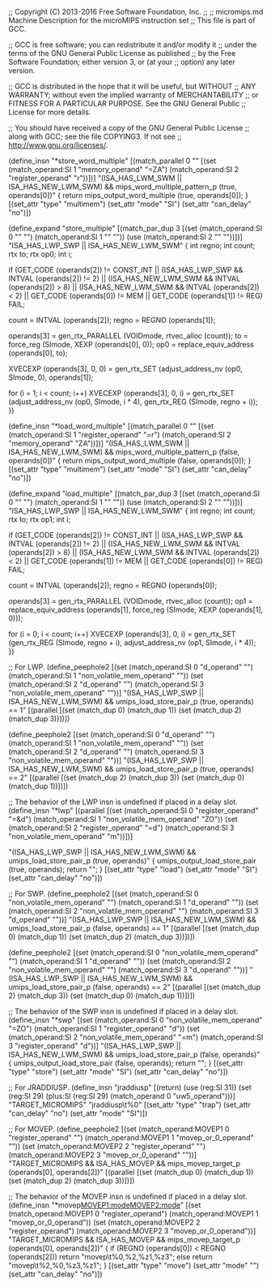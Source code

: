 ;; Copyright (C) 2013-2016 Free Software Foundation, Inc.
;;
;; micromips.md   Machine Description for the microMIPS instruction set
;; This file is part of GCC.

;; GCC is free software; you can redistribute it and/or modify it
;; under the terms of the GNU General Public License as published
;; by the Free Software Foundation; either version 3, or (at your
;; option) any later version.

;; GCC is distributed in the hope that it will be useful, but WITHOUT
;; ANY WARRANTY; without even the implied warranty of MERCHANTABILITY
;; or FITNESS FOR A PARTICULAR PURPOSE.  See the GNU General Public
;; License for more details.

;; You should have received a copy of the GNU General Public License
;; along with GCC; see the file COPYING3.  If not see
;; <http://www.gnu.org/licenses/>.

(define_insn "*store_word_multiple"
  [(match_parallel 0 ""
       [(set (match_operand:SI 1 "memory_operand" "=ZA")
	     (match_operand:SI 2 "register_operand" "r"))])]
  "(ISA_HAS_LWM_SWM || ISA_HAS_NEW_LWM_SWM)
   && mips_word_multiple_pattern_p (true, operands[0])"
  { return mips_output_word_multiple (true, operands[0]); }
  [(set_attr "type" "multimem")
   (set_attr "mode" "SI")
   (set_attr "can_delay" "no")])

(define_expand "store_multiple"
  [(match_par_dup 3 [(set (match_operand:SI 0 "" "")
			  (match_operand:SI 1 "" ""))
		     (use (match_operand:SI 2 "" ""))])]
  "ISA_HAS_LWP_SWP || ISA_HAS_NEW_LWM_SWM"
{
  int regno;
  int count;
  rtx to;
  rtx op0;
  int i;

  if (GET_CODE (operands[2]) != CONST_INT
      || (ISA_HAS_LWP_SWP && INTVAL (operands[2]) != 2)
      || (ISA_HAS_NEW_LWM_SWM && INTVAL (operands[2]) > 8)
      || (ISA_HAS_NEW_LWM_SWM && INTVAL (operands[2]) < 2)
      || GET_CODE (operands[0]) != MEM
      || GET_CODE (operands[1]) != REG)
    FAIL;

  count = INTVAL (operands[2]);
  regno = REGNO (operands[1]);

  operands[3] = gen_rtx_PARALLEL (VOIDmode, rtvec_alloc (count));
  to = force_reg (SImode, XEXP (operands[0], 0));
  op0 = replace_equiv_address (operands[0], to);

  XVECEXP (operands[3], 0, 0)
    = gen_rtx_SET (adjust_address_nv (op0, SImode, 0), operands[1]);

  for (i = 1; i < count; i++)
    XVECEXP (operands[3], 0, i)
      = gen_rtx_SET (adjust_address_nv (op0, SImode, i * 4),
		     gen_rtx_REG (SImode, regno + i));
})

(define_insn "*load_word_multiple"
  [(match_parallel 0 ""
       [(set (match_operand:SI 1 "register_operand" "=r")
	     (match_operand:SI 2 "memory_operand" "ZA"))])]
  "(ISA_HAS_LWM_SWM || ISA_HAS_NEW_LWM_SWM)
   && mips_word_multiple_pattern_p (false, operands[0])"
  { return mips_output_word_multiple (false, operands[0]); }
  [(set_attr "type" "multimem")
   (set_attr "mode" "SI")
   (set_attr "can_delay" "no")])

(define_expand "load_multiple"
  [(match_par_dup 3 [(set (match_operand:SI 0 "" "")
			  (match_operand:SI 1 "" ""))
		     (use (match_operand:SI 2 "" ""))])]
  "ISA_HAS_LWP_SWP || ISA_HAS_NEW_LWM_SWM"
{
  int regno;
  int count;
  rtx to;
  rtx op1;
  int i;

  if (GET_CODE (operands[2]) != CONST_INT
      || (ISA_HAS_LWP_SWP && INTVAL (operands[2]) != 2)
      || (ISA_HAS_NEW_LWM_SWM && INTVAL (operands[2]) > 8)
      || (ISA_HAS_NEW_LWM_SWM && INTVAL (operands[2]) < 2)
      || GET_CODE (operands[1]) != MEM
      || GET_CODE (operands[0]) != REG)
    FAIL;

  count = INTVAL (operands[2]);
  regno = REGNO (operands[0]);

  operands[3] = gen_rtx_PARALLEL (VOIDmode, rtvec_alloc (count));
  op1 = replace_equiv_address (operands[1],
			       force_reg (SImode, XEXP (operands[1], 0)));

  for (i = 0; i < count; i++)
    XVECEXP (operands[3], 0, i)
      = gen_rtx_SET (gen_rtx_REG (SImode, regno + i),
		     adjust_address_nv (op1, SImode, i * 4));
})

;; For LWP.
(define_peephole2
  [(set (match_operand:SI 0 "d_operand" "")
        (match_operand:SI 1 "non_volatile_mem_operand" ""))
   (set (match_operand:SI 2 "d_operand" "")
        (match_operand:SI 3 "non_volatile_mem_operand" ""))]
  "(ISA_HAS_LWP_SWP || ISA_HAS_NEW_LWM_SWM)
   && umips_load_store_pair_p (true, operands) == 1"
  [(parallel [(set (match_dup 0) (match_dup 1))
              (set (match_dup 2) (match_dup 3))])])

(define_peephole2
  [(set (match_operand:SI 0 "d_operand" "")
	(match_operand:SI 1 "non_volatile_mem_operand" ""))
   (set (match_operand:SI 2 "d_operand" "")
	(match_operand:SI 3 "non_volatile_mem_operand" ""))]
  "(ISA_HAS_LWP_SWP || ISA_HAS_NEW_LWM_SWM)
   && umips_load_store_pair_p (true, operands) == 2"
  [(parallel [(set (match_dup 2) (match_dup 3))
	      (set (match_dup 0) (match_dup 1))])])

;; The behavior of the LWP insn is undefined if placed in a delay slot.
(define_insn "*lwp"
  [(parallel [(set (match_operand:SI 0 "register_operand" "=&d")
		   (match_operand:SI 1 "non_volatile_mem_operand" "ZO"))
	      (set (match_operand:SI 2 "register_operand" "=d")
		   (match_operand:SI 3 "non_volatile_mem_operand" "m"))])]

  "(ISA_HAS_LWP_SWP || ISA_HAS_NEW_LWM_SWM)
   && umips_load_store_pair_p (true, operands)"
{
  umips_output_load_store_pair (true, operands);
  return "";
}
  [(set_attr "type" "load")
   (set_attr "mode" "SI")
   (set_attr "can_delay" "no")])

;; For SWP.
(define_peephole2
  [(set (match_operand:SI 0 "non_volatile_mem_operand" "")
        (match_operand:SI 1 "d_operand" ""))
   (set (match_operand:SI 2 "non_volatile_mem_operand" "")
        (match_operand:SI 3 "d_operand" ""))]
  "(ISA_HAS_LWP_SWP || ISA_HAS_NEW_LWM_SWM)
   && umips_load_store_pair_p (false, operands) == 1"
  [(parallel [(set (match_dup 0) (match_dup 1))
              (set (match_dup 2) (match_dup 3))])])

(define_peephole2
  [(set (match_operand:SI 0 "non_volatile_mem_operand" "")
	(match_operand:SI 1 "d_operand" ""))
   (set (match_operand:SI 2 "non_volatile_mem_operand" "")
	(match_operand:SI 3 "d_operand" ""))]
  "(ISA_HAS_LWP_SWP || ISA_HAS_NEW_LWM_SWM)
   && umips_load_store_pair_p (false, operands) == 2"
  [(parallel [(set (match_dup 2) (match_dup 3))
	      (set (match_dup 0) (match_dup 1))])])

;; The behavior of the SWP insn is undefined if placed in a delay slot.
(define_insn "*swp"
  [(set (match_operand:SI 0 "non_volatile_mem_operand" "=ZO")
	(match_operand:SI 1 "register_operand" "d"))
   (set (match_operand:SI 2 "non_volatile_mem_operand" "=m")
	(match_operand:SI 3 "register_operand" "d"))]
  "(ISA_HAS_LWP_SWP || ISA_HAS_NEW_LWM_SWM)
   && umips_load_store_pair_p (false, operands)"
{
  umips_output_load_store_pair (false, operands);
  return "";
}
  [(set_attr "type" "store")
   (set_attr "mode" "SI")
   (set_attr "can_delay" "no")])

;; For JRADDIUSP.
(define_insn "jraddiusp"
  [(return)
   (use (reg:SI 31))
   (set (reg:SI 29)
	(plus:SI (reg:SI 29)
		 (match_operand 0 "uw5_operand")))]
  "TARGET_MICROMIPS"
  "jraddiusp\t%0"
  [(set_attr "type"	"trap")
   (set_attr "can_delay" "no")
   (set_attr "mode"	"SI")])

;; For MOVEP.
(define_peephole2
  [(set (match_operand:MOVEP1 0 "register_operand" "")
        (match_operand:MOVEP1 1 "movep_or_0_operand" ""))
   (set (match_operand:MOVEP2 2 "register_operand" "")
        (match_operand:MOVEP2 3 "movep_or_0_operand" ""))]
  "TARGET_MICROMIPS
   && ISA_HAS_MOVEP
   && mips_movep_target_p (operands[0], operands[2])"
  [(parallel [(set (match_dup 0) (match_dup 1))
              (set (match_dup 2) (match_dup 3))])])

;; The behavior of the MOVEP insn is undefined if placed in a delay slot.
(define_insn "*movep<MOVEP1:mode><MOVEP2:mode>"
  [(set (match_operand:MOVEP1 0 "register_operand")
	(match_operand:MOVEP1 1 "movep_or_0_operand"))
   (set (match_operand:MOVEP2 2 "register_operand")
	(match_operand:MOVEP2 3 "movep_or_0_operand"))]
  "TARGET_MICROMIPS
   && ISA_HAS_MOVEP
   && mips_movep_target_p (operands[0], operands[2])"
{
  if (REGNO (operands[0]) < REGNO (operands[2]))
    return "movep\t%0,%2,%z1,%z3";
  else
    return "movep\t%2,%0,%z3,%z1";
}
  [(set_attr "type" "move")
   (set_attr "mode" "<MODE>")
   (set_attr "can_delay" "no")])
